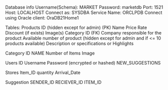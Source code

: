 Database info
   Username(Schema): MARKET
   Password: marketdb
   Port: 1521
   Host: LOCALHOST
   Connect as: SYSDBA
   Service Name: ORCLPDB
   Connect using Oracle client: OraDB21Home1


Tables:
Products
   ID (hidden except for admin) (PK)
   Name
   Price
   Rate
   Discount (if exists)
   Image(s)
   Category ID (FK)
   Company responsible for the product
   Available number of product (hidden except for admin and if <= 10 products available)
   Description or specifications or Highlights 

Category
   ID
   NAME
   Number of Items
   Image

Users
   ID
   Username
   Password (encrypted or hashed)
   NEW_SUGGESTIONS

Stores
   Item_ID
   quantity
   Arrival_Date

Suggestion
   SENDER_ID
   RECIEVER_ID
   ITEM_ID